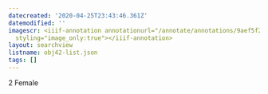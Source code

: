 ```yaml
---
datecreated: '2020-04-25T23:43:46.361Z'
datemodified: ''
imagescr: <iiif-annotation annotationurl="/annotate/annotations/9aef5f22-874e-11ea-90a3-5254008afee6.json"
  styling="image_only:true"></iiif-annotation>
layout: searchview
listname: obj42-list.json
tags: []
---
```

2 Female